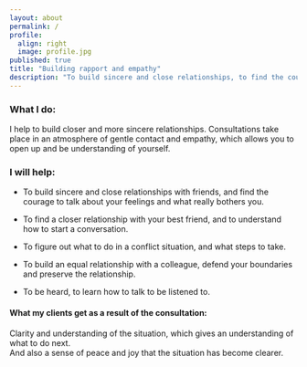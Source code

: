 ```yaml
---
layout: about
permalink: /
profile:
  align: right
  image: profile.jpg
published: true
title: "Building rapport and empathy"
description: "To build sincere and close relationships, to find the courage to talk about your feelings and what really bothers you."
---
```


### What I do:
I help to build closer and more sincere relationships. Consultations take place in an atmosphere of gentle contact and empathy, which allows you to open up and be understanding of yourself.

### I will help:

* To build sincere and close relationships with friends, and find the courage to talk about your feelings and what really bothers you.

* To find a closer relationship with your best friend, and to understand how to start a conversation.

* To figure out what to do in a conflict situation, and what steps to take.

* To build an equal relationship with a colleague, defend your boundaries and preserve the relationship.

* To be heard, to learn how to talk to be listened to.

#### What my clients get as a result of the consultation:  
Clarity and understanding of the situation, which gives an understanding of what to do next.  
And also a sense of peace and joy that the situation has become clearer.
